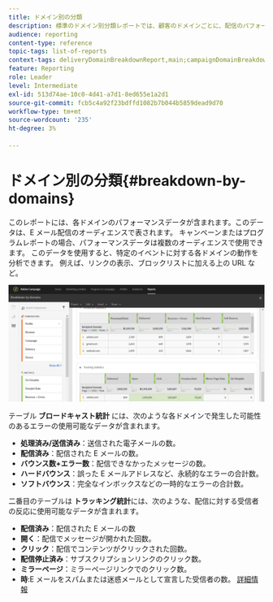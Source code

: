 ```yaml
---
title: ドメイン別の分類
description: 標準のドメイン別分類レポートでは、顧客のドメインごとに、配信のパフォーマンスデータを確認できます。
audience: reporting
content-type: reference
topic-tags: list-of-reports
context-tags: deliveryDomainBreakdownReport,main;campaignDomainBreakdownReport,main;programDomainBreakdownReport,main
feature: Reporting
role: Leader
level: Intermediate
exl-id: 513d74ae-10c0-4d41-a7d1-8ed655e1a2d1
source-git-commit: fcb5c4a92f23bdffd1082b7b044b5859dead9d70
workflow-type: tm+mt
source-wordcount: '235'
ht-degree: 3%

---
```


# ドメイン別の分類{#breakdown-by-domains}

このレポートには、各ドメインのパフォーマンスデータが含まれます。このデータは、E メール配信のオーディエンスで表されます。 キャンペーンまたはプログラムレポートの場合、パフォーマンスデータは複数のオーディエンスで使用できます。 このデータを使用すると、特定のイベントに対する各ドメインの動作を分析できます。 例えば、リンクの表示、ブロックリストに加える上の URL など。

![](assets/delivery_reports_6.png)

テーブル **ブロードキャスト統計** には、次のような各ドメインで発生した可能性のあるエラーの使用可能なデータが含まれます。

* **処理済み/送信済み**：送信された電子メールの数。
* **配信済み**：配信された E メールの数。
* **バウンス数+エラー数**：配信できなかったメッセージの数。
* **ハードバウンス**：誤った E メールアドレスなど、永続的なエラーの合計数。
* **ソフトバウンス**：完全なインボックスなどの一時的なエラーの合計数。

二番目のテーブルは **トラッキング統計**&#x200B;には、次のような、配信に対する受信者の反応に使用可能なデータが含まれます。

* **配信済み**：配信された E メールの数
* **開く**：配信でメッセージが開かれた回数。
* **クリック**：配信でコンテンツがクリックされた回数。
* **配信停止済み**：サブスクリプションリンクのクリック数。
* **ミラーページ**：ミラーページリンクでのクリック数。
* **時**:E メールをスパムまたは迷惑メールとして宣言した受信者の数。 [詳細情報](../../audiences/using/about-opt-in-and-opt-out-in-campaign.md)
